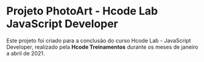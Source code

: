 # Projeto PhotoArt - Hcode Lab JavaScript Developer

Este projeto foi criado para a conclusão do curso Hcode Lab - JavaScript Developer, realizado pela **Hcode Treinamentos** durante os meses de janeiro a abril de 2021. 
